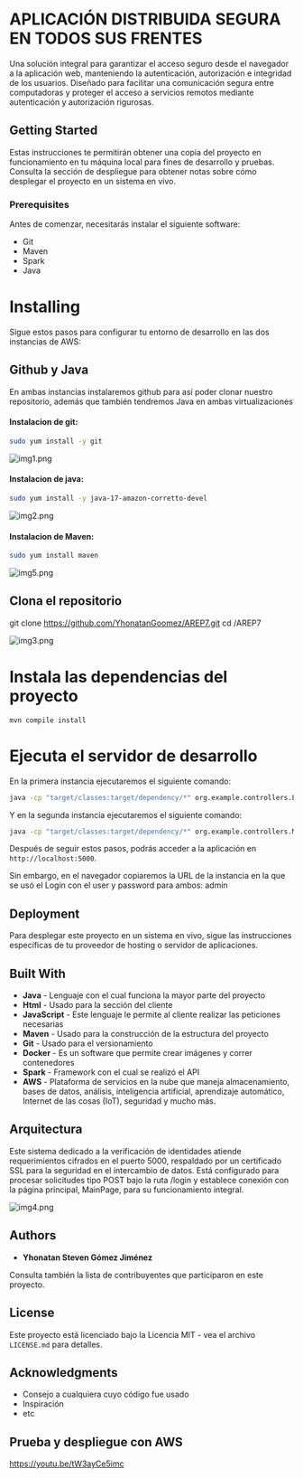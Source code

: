# APLICACIÓN DISTRIBUIDA SEGURA EN TODOS SUS FRENTES

Una solución integral para garantizar el acceso seguro desde el navegador a la aplicación web, manteniendo la autenticación, autorización e integridad de los usuarios. Diseñado para facilitar una comunicación segura entre computadoras y proteger el acceso a servicios remotos mediante autenticación y autorización rigurosas.

## Getting Started

Estas instrucciones te permitirán obtener una copia del proyecto en funcionamiento en tu máquina local para fines de desarrollo y pruebas. Consulta la sección de despliegue para obtener notas sobre cómo desplegar el proyecto en un sistema en vivo.

### Prerequisites

Antes de comenzar, necesitarás instalar el siguiente software:

- Git
- Maven
- Spark
- Java

# Installing

Sigue estos pasos para configurar tu entorno de desarrollo en las dos instancias de AWS:

## Github y Java

En ambas instancias instalaremos github para así poder clonar nuestro repositorio, además que también tendremos Java en ambas virtualizaciones 

#### Instalacion de git:

```bash
sudo yum install -y git
```

![img1.png](img/img1.png)

#### Instalacion de java:

```bash
sudo yum install -y java-17-amazon-corretto-devel
```

![img2.png](img/img2.png)

#### Instalacion de Maven:

```bash
sudo yum install maven
```

![img5.png](img/img5.png)


## Clona el repositorio
git clone https://github.com/YhonatanGoomez/AREP7.git
cd /AREP7

![img3.png](img/img3.png)
# Instala las dependencias del proyecto
`mvn compile install`

# Ejecuta el servidor de desarrollo
En la primera instancia ejecutaremos el siguiente comando:

```bash
java -cp "target/classes:target/dependency/*" org.example.controllers.Login
```
Y en la segunda instancia ejecutaremos el siguiente comando:
```bash
java -cp "target/classes:target/dependency/*" org.example.controllers.MainPage
```

Después de seguir estos pasos, podrás acceder a la aplicación en `http://localhost:5000`.

Sin embargo, en el navegador copiaremos la URL de la instancia en la que se usó el Login con el user y password para ambos: admin




## Deployment

Para desplegar este proyecto en un sistema en vivo, sigue las instrucciones específicas de tu proveedor de hosting o servidor de aplicaciones.


## Built With
- **Java** - Lenguaje con el cual funciona la mayor parte del proyecto
- **Html** - Usado para la sección del cliente
- **JavaScript** - Este lenguaje le permite al cliente realizar las peticiones necesarias
- **Maven** - Usado para la construcción de la estructura del proyecto
- **Git** - Usado para el versionamiento
- **Docker** - Es un software que permite crear imágenes y correr contenedores
- **Spark** - Framework con el cual se realizó el API
- **AWS** - Plataforma de servicios en la nube que maneja almacenamiento, bases de datos, análisis, inteligencia artificial, aprendizaje automático, Internet de las cosas (IoT), seguridad y mucho más.


## Arquitectura


Este sistema dedicado a la verificación de identidades atiende requerimientos cifrados en el puerto 5000, respaldado por un certificado SSL para la seguridad en el intercambio de datos. Está configurado para procesar solicitudes tipo POST bajo la ruta /login y establece conexión con la página principal, MainPage, para su funcionamiento integral.

![img4.png](img/img4.png)

## Authors

- **Yhonatan Steven Gómez Jiménez**

Consulta también la lista de contribuyentes que participaron en este proyecto.

## License

Este proyecto está licenciado bajo la Licencia MIT - vea el archivo `LICENSE.md` para detalles.

## Acknowledgments

- Consejo a cualquiera cuyo código fue usado
- Inspiración
- etc


## Prueba y despliegue con AWS
https://youtu.be/tW3ayCe5imc
